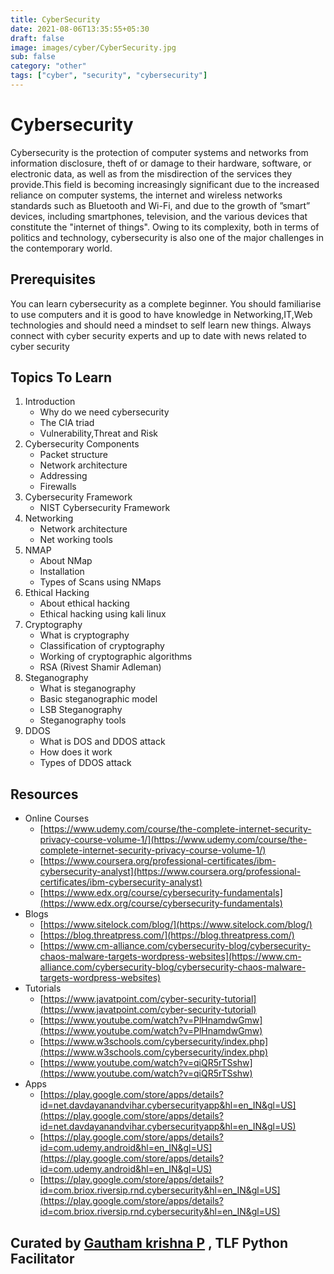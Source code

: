 ```yaml
---
title: CyberSecurity
date: 2021-08-06T13:35:55+05:30
draft: false
image: images/cyber/CyberSecurity.jpg
sub: false
category: "other"
tags: ["cyber", "security", "cybersecurity"]
---
```


# Cybersecurity

Cybersecurity is the protection of computer systems and networks from information disclosure, theft of or damage to their hardware, software, or electronic data, as well as from the misdirection of the services they provide.This field is becoming increasingly significant due to the increased reliance on computer systems, the internet and wireless networks standards such as Bluetooth and Wi-Fi, and due to the growth of ”smart” devices, including smartphones, television, and the various devices that constitute the "internet of things". Owing to its complexity, both in terms of politics and technology, cybersecurity is also one of the major challenges in the contemporary world.

## Prerequisites

You can learn cybersecurity as a complete beginner. You should familiarise to use computers and it is good to have knowledge in Networking,IT,Web technologies and should need a mindset to self learn new things. Always connect with cyber security experts and up to date with news related to cyber security

## Topics To Learn

1. Introduction
   - Why do we need cybersecurity
   - The CIA triad
   - Vulnerability,Threat and Risk
2. Cybersecurity Components
   - Packet structure
   - Network architecture
   - Addressing
   - Firewalls
3. Cybersecurity Framework
   - NIST Cybersecurity Framework
4. Networking
   - Network architecture
   - Net working tools
5. NMAP
   - About NMap
   - Installation
   - Types of Scans using NMaps
6. Ethical Hacking
   - About ethical hacking
   - Ethical hacking using kali linux
7. Cryptography
   - What is cryptography
   - Classification of cryptography
   - Working of cryptographic algorithms
   - RSA (Rivest Shamir Adleman)
8. Steganography
   - What is steganography
   - Basic steganographic model
   - LSB Steganography
   - Steganography tools
9. DDOS
   - What is DOS and DDOS attack
   - How does it work
   - Types of DDOS attack

## Resources

- Online Courses
  - [https://www.udemy.com/course/the-complete-internet-security-privacy-course-volume-1/](https://www.udemy.com/course/the-complete-internet-security-privacy-course-volume-1/)
  - [https://www.coursera.org/professional-certificates/ibm-cybersecurity-analyst](https://www.coursera.org/professional-certificates/ibm-cybersecurity-analyst)
  - [https://www.edx.org/course/cybersecurity-fundamentals](https://www.edx.org/course/cybersecurity-fundamentals)
- Blogs
  - [https://www.sitelock.com/blog/](https://www.sitelock.com/blog/)
  - [https://blog.threatpress.com/](https://blog.threatpress.com/)
  - [https://www.cm-alliance.com/cybersecurity-blog/cybersecurity-chaos-malware-targets-wordpress-websites](https://www.cm-alliance.com/cybersecurity-blog/cybersecurity-chaos-malware-targets-wordpress-websites)
- Tutorials
  - [https://www.javatpoint.com/cyber-security-tutorial](https://www.javatpoint.com/cyber-security-tutorial)
  - [https://www.youtube.com/watch?v=PlHnamdwGmw](https://www.youtube.com/watch?v=PlHnamdwGmw)
  - [https://www.w3schools.com/cybersecurity/index.php](https://www.w3schools.com/cybersecurity/index.php)
  - [https://www.youtube.com/watch?v=qiQR5rTSshw](https://www.youtube.com/watch?v=qiQR5rTSshw)
- Apps
  - [https://play.google.com/store/apps/details?id=net.davdayanandvihar.cybersecurityapp&hl=en_IN&gl=US](https://play.google.com/store/apps/details?id=net.davdayanandvihar.cybersecurityapp&hl=en_IN&gl=US)
  - [https://play.google.com/store/apps/details?id=com.udemy.android&hl=en_IN&gl=US](https://play.google.com/store/apps/details?id=com.udemy.android&hl=en_IN&gl=US)
  - [https://play.google.com/store/apps/details?id=com.briox.riversip.rnd.cybersecurity&hl=en_IN&gl=US](https://play.google.com/store/apps/details?id=com.briox.riversip.rnd.cybersecurity&hl=en_IN&gl=US)

## Curated by [Gautham krishna P](https://github.com/gauthamkrishna1312) , TLF Python Facilitator
